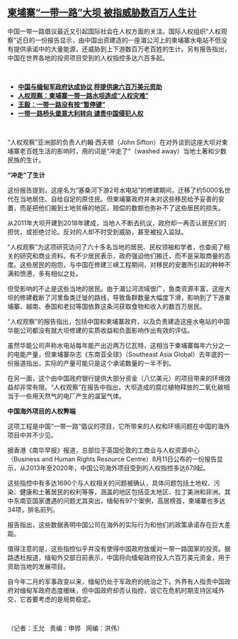<!--1628712089000-->
[柬埔寨“一带一路”大坝 被指威胁数百万人生计](https://www.rfa.org/mandarin/yataibaodao/junshiwaijiao/wy-08112021111128.html)
------

<p></p><p>中国一带一路倡议最近又引起国际社会在人权方面的关注。国际人权组织“人权观察”近日的一份报告显示，由中国出资建造的一座湄公河上的柬埔寨水电站不但没有提供承诺中的大量能源，还威胁到上下游数百万老百姓的生计。<span>另有报告指出，中国在世界各地的投资项目受到的人权指控多达六百多起。</span></p><p><br/></p><ul><li><a href="https://www.rfa.org/mandarin/Xinwen/3-08112021111048.html"><strong>中国与缅甸军政府达成协议 将提供逾六百万美元资助</strong></a></li><li><a href="https://www.rfa.org/mandarin/Xinwen/5-08112021111153.html"><strong>人权观察：柬埔寨一带一路水坝造成“人权灾难”</strong></a></li><li><strong><a href="https://www.rfa.org/mandarin/yataibaodao/junshiwaijiao/hx0624a-06242021082032.html">王毅：一带一路没有按“暂停键”</a></strong></li><li><strong><a href="https://www.rfa.org/mandarin/yataibaodao/junshiwaijiao/cl-05312021160148.html">一带一路桥头堡意大利转向 谴责中国侵犯人权</a></strong></li></ul><p><br/></p><p>“人权观察”亚洲部的负责人约翰·西夫顿（John Sifton）在对外谈到这座大坝对柬埔寨老百姓生活的影响时，用的词是“冲走了”（washed away）当地土著和少数民族的生计。</p><p><strong>“冲走”了生计</strong></p><p>这份报告提到，这座名为“塞桑河下游2号水电站”的修建期间，迁移了约5000名世代在当地居住、自给自足的原住民。但柬埔寨政府并未对这些移民给予妥善的安置，而是把他们搬到土地贫瘠的地区，赔偿的数额也弥补不了这些居民的损失。</p><p>从2011年大坝开建到2018年建成，当地人不断去抗议，政府却一再否认居民们的担忧，或拒绝讨论。反对的人却不时受到威胁，甚至被投入监狱。</p><p>“人权观察”为这项研究访问了六十多名当地的居民、民权领袖和学者，也查阅了相关的研究和商业资料。有不少居民表示，政府强迫他们搬迁，而不是采取商量的态度。这些居民的抱怨，与中国在修建三峡工程期间，对移民的安置所引起的种种不满和愤懑，多有相似之处。</p><p>但受影响的不止是这些当地的居民。由于湄公河流域很广，鱼类资源丰富，这座大坝的修建截断了河里鱼类迁徙的路线，导致鱼群数量大幅度下滑，影响到了下游柬埔寨、越南、泰国和老挝等国依靠这条河获取食物和收入的数百万居民。</p><p>“人权观察”的报告指出，包括中国和柬埔寨政府，以及负责建造这座水电站的中国华能公司都没有就大坝修建的实质收益和负面影响作出有效的评估。</p><p>虽然华能公司声称水电站每年能产出近两万亿瓦特，这相当于柬埔寨每年六分之一的电能产量，但柬埔寨杂志《东南亚全球》（Southeast Asia Global）去年底的一份报道指出，实际的产量可能只是这个承诺数量的一半不到。</p><p>在另一面，这个由中国政府银行提供大部分资金（八亿美元）的项目带来的环境效益却非常有限。“人权观察”在报告中指出，大坝造成的腐烂植物释放的二氧化碳相当于一些用天然气的电厂产生的温室气体。</p><p><strong>中国海外项目的人权弊端</strong></p><p>这项工程是中国“一带一路”倡议的项目，它所带来的人权和环境问题在中国的海外项目中并不少见。</p><p>据香港《南华早报》报道，总部位于英国伦敦的工商业与人权资源中心（Business and Human Rights Resource Centre）8月11日公布的一份报告显示，从2013年至2020年，中国公司海外项目受到的人权指控多达679起。</p><p>这些指控中有多达1690个与人权相关的问题被确认，具体问题包括土地权、污染、健康和土著居民的权利等等，涵盖的地区包括亚太地区、拉丁美洲和非洲。其中东南亚国家遭遇的问题尤其突出，缅甸有97个案例，高居榜首，柬埔寨也多达34项，排名前列。</p><p>报告指出，这些数据表明中国公司在海外的实际行为和他们的政策承诺存在巨大差距。</p><p>值得注意的是，<span>这些指控似乎并没有使得中国政府放缓对一带一路国家的投资</span>。据路透社报道，缅甸外交部日前表示，中国将向缅甸政府投入六百万美元资金，用于资助当地的发展项目。</p><p>自今年二月的军事政变以来，缅甸仍处于军政府的统治之下。外界有人指责中国政府对缅甸军政府态度暧昧，但中国政府却否认指控，说它在危机时期支持区域外交，它首要考虑的是局势稳定。</p><p><br/></p><p>（记者：王允   责编：申铧   网编：洪伟）</p>
